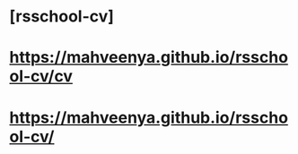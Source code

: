 # [rsschool-cv]
# https://mahveenya.github.io/rsschool-cv/cv
# https://mahveenya.github.io/rsschool-cv/